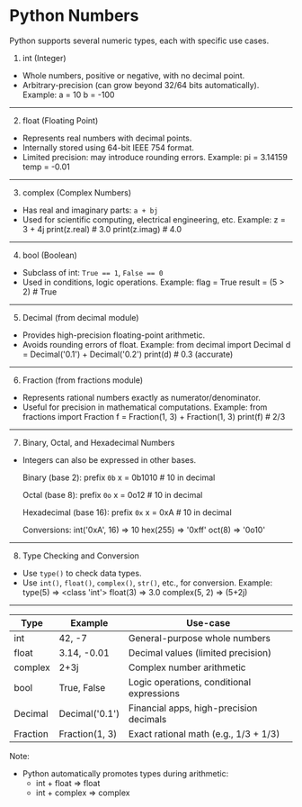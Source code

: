Python Numbers 
==========================

Python supports several numeric types, each with specific use cases.

1. int (Integer)
- Whole numbers, positive or negative, with no decimal point.
- Arbitrary-precision (can grow beyond 32/64 bits automatically).
Example:
    a = 10
    b = -100
----------------

2. float (Floating Point)
- Represents real numbers with decimal points.
- Internally stored using 64-bit IEEE 754 format.
- Limited precision: may introduce rounding errors.
Example:
    pi = 3.14159
    temp = -0.01
-------------------------

3. complex (Complex Numbers)
- Has real and imaginary parts: `a + bj`
- Used for scientific computing, electrical engineering, etc.
Example:
    z = 3 + 4j
    print(z.real)  # 3.0
    print(z.imag)  # 4.0
----------------------------

4. bool (Boolean)
- Subclass of int: `True == 1`, `False == 0`
- Used in conditions, logic operations.
Example:
    flag = True
    result = (5 > 2)  # True
-----------------

5. Decimal (from decimal module)
- Provides high-precision floating-point arithmetic.
- Avoids rounding errors of float.
Example:
    from decimal import Decimal
    d = Decimal('0.1') + Decimal('0.2')
    print(d)  # 0.3 (accurate)
-------------------------------

6. Fraction (from fractions module)
- Represents rational numbers exactly as numerator/denominator.
- Useful for precision in mathematical computations.
Example:
    from fractions import Fraction
    f = Fraction(1, 3) + Fraction(1, 3)
    print(f)  # 2/3
-----------------------------------

7. Binary, Octal, and Hexadecimal Numbers
- Integers can also be expressed in other bases.

    Binary (base 2):     prefix `0b`
        x = 0b1010   # 10 in decimal

    Octal (base 8):      prefix `0o`
        x = 0o12     # 10 in decimal

    Hexadecimal (base 16): prefix `0x`
        x = 0xA      # 10 in decimal

    Conversions:
        int('0xA', 16)  => 10
        hex(255) => '0xff'
        oct(8)   => '0o10'
-------------------------------

8. Type Checking and Conversion
- Use `type()` to check data types.
- Use `int()`, `float()`, `complex()`, `str()`, etc., for conversion.
Example:
    type(5)           => <class 'int'>
    float(3)          => 3.0
    complex(5, 2)     => (5+2j)
-------------------------------


| Type      | Example         | Use-case                                   |
|-----------|-----------------|--------------------------------------------|
| int       | 42, -7          | General-purpose whole numbers              |
| float     | 3.14, -0.01     | Decimal values (limited precision)         |
| complex   | 2+3j            | Complex number arithmetic                  |
| bool      | True, False     | Logic operations, conditional expressions  |
| Decimal   | Decimal('0.1')  | Financial apps, high-precision decimals    |
| Fraction  | Fraction(1, 3)  | Exact rational math (e.g., 1/3 + 1/3)      |

Note:
- Python automatically promotes types during arithmetic:
    - int + float => float
    - int + complex => complex

